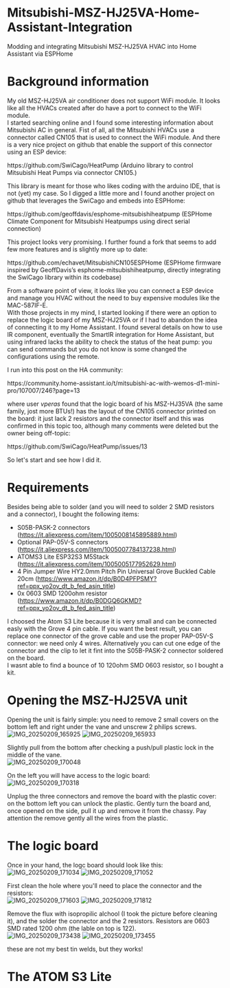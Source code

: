 # Mitsubishi-MSZ-HJ25VA-Home-Assistant-Integration
Modding and integrating Mitsubishi MSZ-HJ25VA HVAC into Home Assistant via ESPHome

# Background information
My old MSZ-HJ25VA air conditioner does not support WiFi module. It looks like all the HVACs created after do have a port to connect to the WiFi module.<BR>
I started searching online and I found some interesting information about Mitsubishi AC in general.
Fist of all, all the Mitsubishi HVACs use a connector called CN105 that is used to connect the WiFi module. And there is a very nice project on github that enable the support of this connector using an ESP device:
<p>https://github.com/SwiCago/HeatPump (Arduino library to control Mitsubishi Heat Pumps via connector CN105.)</p>
<p>This library is meant for those who likes coding with the arduino IDE, that is not (yet) my case. So I digged a little more and I found another project on github that leverages the SwiCago and embeds into ESPHome:</p>
<p>https://github.com/geoffdavis/esphome-mitsubishiheatpump (ESPHome Climate Component for Mitsubishi Heatpumps using direct serial connection)</p>
<p>This project looks very promising. I further found a fork that seems to add few more features and is slightly more up to date:</p>
<p>https://github.com/echavet/MitsubishiCN105ESPHome (ESPHome firmware inspired by GeoffDavis’s esphome-mitsubishiheatpump, directly integrating the SwiCago library within its codebase)</p>
<p>From a software point of view, it looks like you can connect a ESP device and manage you HVAC without the need to buy expensive modules like the MAC-587IF-E.<br>
With those projects in my mind, I started looking if there were an option to replace the logic board of my MSZ-HJ25VA or if I had to abandon the idea of connecting it to my Home Assistant. I found several details on how to use IR component, eventually the SmartIR integration for Home Assistant, but using infrared lacks the ability to check the status of the heat pump: you can send commands but you do not know is some changed the configurations using the remote.</p>
<p>I run into this post on the HA community:</p>
<p>https://community.home-assistant.io/t/mitsubishi-ac-with-wemos-d1-mini-pro/107007/246?page=13</p>
<p>where user <i>vperas</i> found that the logic board of his MSZ-HJ35VA (the same family, jost more BTUs!) has the layout of the CN105 connector printed on the board: it just lack 2 resistors and the connector itself and this was confirmed in this topic too, although many comments were deleted but the owner being off-topic:</p>
<p>https://github.com/SwiCago/HeatPump/issues/13</p>
<p>So let's start and see how I did it.</p>

# Requirements
Besides being able to solder (and you will need to solder 2 SMD resistors and a connector), I bought the following items:
- S05B-PASK-2 connectors (https://it.aliexpress.com/item/1005008145895889.html)
- Optional PAP-05V-S connectors (https://it.aliexpress.com/item/1005007784137238.html)
- ATOMS3 Lite ESP32S3 M5Stack (https://it.aliexpress.com/item/1005005177952629.html)
- 4 Pin Jumper Wire HY2.0mm Pitch Pin Universal Grove Buckled Cable 20cm (https://www.amazon.it/dp/B0D4PFPSMY?ref=ppx_yo2ov_dt_b_fed_asin_title)
- 0x 0603 SMD 1200ohm resistor (https://www.amazon.it/dp/B0DGQ6GKMD?ref=ppx_yo2ov_dt_b_fed_asin_title)

<p>I choosed the Atom S3 Lite because it is very small and can be connected easly with the Grove 4 pin cable. If you want the best result, you can replace one connector of the grove cable and use the proper PAP-05V-S connector: we need only 4 wires. Alternatively you can cut one edge of the connector and the clip to let it fint into the S05B-PASK-2 connector soldered on the board.<br>
I wasnt able to find a bounce of 10 120ohm SMD 0603 resistor, so I bought a kit.</p>

# Opening the MSZ-HJ25VA unit
Opening the unit is fairly simple: you need to remove 2 small covers on the bottom left and right under the vane and unscrew 2 philips screws.<br>
 ![IMG_20250209_165925](https://github.com/user-attachments/assets/7458a613-9210-45fd-a72b-26e8fde128eb)
 ![IMG_20250209_165933](https://github.com/user-attachments/assets/131faec3-24f3-4d79-abce-e5b3613fabc1)

 Slightly pull from the bottom after checking a push/pull plastic lock in the middle of the vane.<br>
 ![IMG_20250209_170048](https://github.com/user-attachments/assets/4edb1b67-ed52-4e61-a8e8-47cc91f4f9df)

On the left you will have access to the logic board:<br>
![IMG_20250209_170318](https://github.com/user-attachments/assets/94275b12-6e80-4315-827e-07e6bd1de4b8)

Unplug the three connectors and remove the board with the plastic cover: on the bottom left you can unlock the plastic. Gently turn the board and, once opened on the side, pull it up and remove it from the chassy. Pay attention the remove gently all the wires from the plastic.

# The logic board
Once in your hand, the logc board should look like this:<br>
![IMG_20250209_171034](https://github.com/user-attachments/assets/acda0ef4-6f64-429a-9626-242f961b7dd8)
![IMG_20250209_171052](https://github.com/user-attachments/assets/b663f6fd-93d8-4fb3-bade-142b75e21e14)

First clean the hole where you'll need to place the connector and the resistors:<br>
![IMG_20250209_171603](https://github.com/user-attachments/assets/d0e0b3cc-f719-41e4-8046-34d8eae2daf6)
![IMG_20250209_171812](https://github.com/user-attachments/assets/8f1672e3-6476-4efb-9a9f-018c4e936e10)

Remove the flux with isopropilic alchool (I took the picture before cleaning it), and the solder the connector and the 2 resistors. Resistors are 0603 SMD rated 1200 ohm (the lable on top is 122).<br>
![IMG_20250209_173438](https://github.com/user-attachments/assets/274a48a7-52f9-4889-9ba8-d15307db80b1)
![IMG_20250209_173455](https://github.com/user-attachments/assets/e45d8c9d-b9ae-4f5f-b67d-cc18b85b65a3)

these are not my best tin welds, but they works!

# The ATOM S3 Lite



